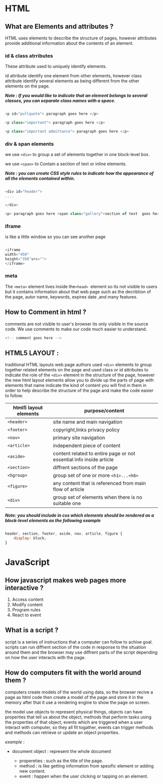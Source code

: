 # HTML

## What are Elements and attributes ?

HTML uses elements to describe the structure of pages, however attributes provide additional information about the contents of an element.

### id & class atrributes

These attribute used to uniquely identify elements.

id attribute identify one element from other elements, however class attribute identify several elements as being different from the other elements on the page.

***Note : If you would like to indicate that an element belongs to several classes, you can separate class names with a space.***

```javascript

<p id="pullquote"> paragraph goes here </p>

<p class="important"> paragraph goes here </p>

<p class="important admittance"> paragraph goes here </p>

```

### div & span elements

we use `<div>` to group a set of elements together in one block-level box.

we use `<span>` to Contain a section of text or  inline elements.

***Note : you can create CSS style rules to indicate how the appearance of all the elements contained within.***

```javascript

<div id="header">
....

</div>

<p> paragraph goes here <span class="gallery">section of text  goes here </span> continue the paragraph </p>

```

### iframe

is like a little window so you can see another page

```javascript

<iframe
width="450"
height="350"src="">
</iframe>

```

### meta

The `<meta>` element lives inside the`<head> `element so its not visible to users but it contains information about that web page such as the decribtion of the page, autor name, keywords, expires date ,and many features.


## How to Comment in html ?

comments are not visible to user's browser its only visible in the source code. We use comments to make our code much easier to understand.

```javascript
<!-- comment goes here -->

```

## HTML5 LAYOUT :

traditional HTML layouts web page authors used `<div>` elements to group together related elements on the page and used class or id attributes to indicate the role of the `<div>` element in the structure of the page, however the new html layout elements allow you to divide up the parts of page with elements that name indicate the kind of content you will find in them  in order to help describe the structure of the page and make the code easier to follow.

html5 layout elements    |  purpose/content
---------------|------------------------------------------------------------------------------
`<header>`     |  site name and main navigation
`<footer>`     |  copyright,links privacy policy 
`<nav>`        |  primary site navigation
`<article>`    |  independent piece of content
`<aside>`      |  content related to entire page or not essential info inside article 
`<section>`    |  diffrent sections of the page 
`<hgroup>`     |  group set of one or more `<h1>...<h6>` 
`<figure>`     |  any content that is referenced from main flow of article
`<div>`        |  group set of elements when there is no suitable one

***Note: you should include in css which elements should be rendered as a block-level elements as the following example***

```javascript

header, section, footer, aside, nav, article, figure {
    display: block;
}

```

# JavaScript

## How javascript makes web pages more interactive ?

1. Access content
2. Modify content 
3. Program rules 
4. React to event 

## What is a script ?

script is a series of instructions that a computer can follow to achive goal. scripts can run diffrent section of the code in response to the situation around them and the browser may use diffrent parts of the script depending on how the user interacts with the page.

## How do computers fit with the world around them ?

computers create models of the world using data, so the browser recive a page as html code then create a model of the page and store it in the memory after that it use a rendering engine to show the page on screen.

the model use objects to represent physical things, objects can have properties that tell us about the object, methods that perform tasks using the properties of that object, events which are triggered when a user interact with computer, so they all fit togather, events can trigger methods and methods can retrieve or update an object properties.

*example :*

- document object : represent the whole document 

  - propereties : such as the title of the page.
  - method : is like getting information from spesific element or adding new content.
  - event : happen when the user clicking or tapping on an element.



